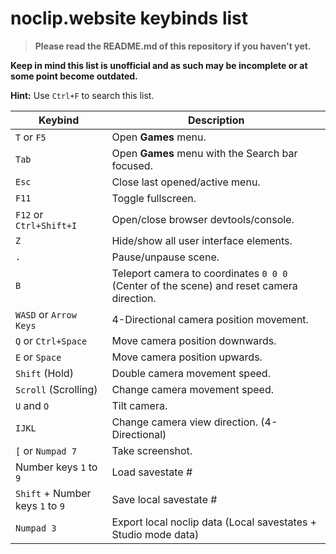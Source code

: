 # noclip.website keybinds list
> **Please read the README.md of this repository if you haven't yet.**

**Keep in mind this list is unofficial and as such may be incomplete or at some point become outdated.**

**Hint:** Use `Ctrl+F` to search this list.

Keybind | Description
-|-
`T` or `F5` | Open **Games** menu.
`Tab` | Open **Games** menu with the Search bar focused.
`Esc` | Close last opened/active menu.
`F11` | Toggle fullscreen.
`F12` or `Ctrl+Shift+I` | Open/close browser devtools/console.
`Z` | Hide/show all user interface elements.
`.` | Pause/unpause scene.
`B` | Teleport camera to coordinates `0 0 0` (Center of the scene) and reset camera direction.
`WASD` or `Arrow Keys` | 4-Directional camera position movement.
`Q` or `Ctrl+Space` | Move camera position downwards.
`E` or `Space` | Move camera position upwards.
`Shift` (Hold) | Double camera movement speed.
`Scroll` (Scrolling) | Change camera movement speed.
`U` and `O` | Tilt camera.
`IJKL` | Change camera view direction. (4-Directional)
`[` or `Numpad 7` | Take screenshot.
Number keys `1` to `9` | Load savestate #
`Shift` + Number keys `1` to `9` | Save local savestate #
`Numpad 3` | Export local noclip data (Local savestates + Studio mode data)
